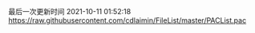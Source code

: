 最后一次更新时间 2021-10-11 01:52:18
https://raw.githubusercontent.com/cdlaimin/FileList/master/PACList.pac

